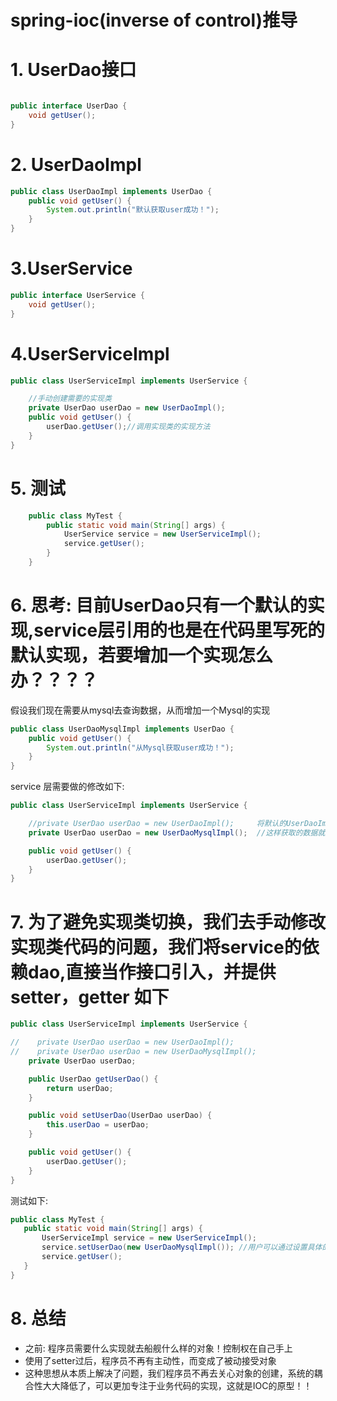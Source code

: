 # spring-ioc(inverse of control)推导
# 1. UserDao接口
```java

public interface UserDao {
    void getUser();
}
```
# 2. UserDaoImpl
```java
public class UserDaoImpl implements UserDao {
    public void getUser() {
        System.out.println("默认获取user成功！");
    }
}

```
# 3.UserService
```java
public interface UserService {
    void getUser();
}
```
# 4.UserServiceImpl
```java
public class UserServiceImpl implements UserService {

    //手动创建需要的实现类
    private UserDao userDao = new UserDaoImpl();
    public void getUser() {
        userDao.getUser();//调用实现类的实现方法
    }
}

```
# 5. 测试
```java
    public class MyTest {
        public static void main(String[] args) {
            UserService service = new UserServiceImpl();
            service.getUser();
        }
    }
```

# 6. 思考: 目前UserDao只有一个默认的实现,service层引用的也是在代码里写死的默认实现，若要增加一个实现怎么办？？？？

  假设我们现在需要从mysql去查询数据，从而增加一个Mysql的实现
```java
public class UserDaoMysqlImpl implements UserDao {
    public void getUser() {
        System.out.println("从Mysql获取user成功！");
    }
}
```
  service 层需要做的修改如下:
```java
public class UserServiceImpl implements UserService {

    //private UserDao userDao = new UserDaoImpl();     将默认的UserDaoImpl换成  UserDaoMysqlImpl
    private UserDao userDao = new UserDaoMysqlImpl();  //这样获取的数据就是从Mysql获取的了，，但是实现类变动一位着我们就必须手动切换实现类

    public void getUser() {
        userDao.getUser();
    }
}

```
# 7. 为了避免实现类切换，我们去手动修改实现类代码的问题，我们将service的依赖dao,直接当作接口引入，并提供setter，getter 如下   
```java
public class UserServiceImpl implements UserService {

//    private UserDao userDao = new UserDaoImpl();
//    private UserDao userDao = new UserDaoMysqlImpl();
    private UserDao userDao;

    public UserDao getUserDao() {
        return userDao;
    }

    public void setUserDao(UserDao userDao) {
        this.userDao = userDao;
    }

    public void getUser() {
        userDao.getUser();
    }
}

```
 测试如下:   
 ```java
public class MyTest {
    public static void main(String[] args) {
        UserServiceImpl service = new UserServiceImpl();
        service.setUserDao(new UserDaoMysqlImpl()); //用户可以通过设置具体的实现来控制调用想要的实现了，，是不是觉得很完美?
        service.getUser();
    }
}
```

# 8. 总结
- 之前: 程序员需要什么实现就去船舰什么样的对象！控制权在自己手上
- 使用了setter过后，程序员不再有主动性，而变成了被动接受对象   
- 这种思想从本质上解决了问题，我们程序员不再去关心对象的创建，系统的耦合性大大降低了，可以更加专注于业务代码的实现，这就是IOC的原型！！